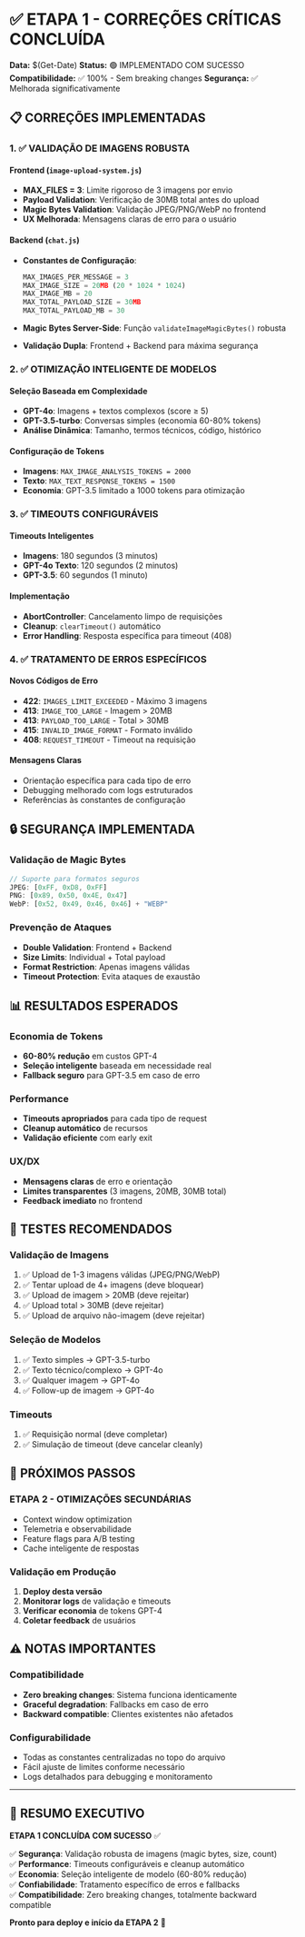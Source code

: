 # ✅ ETAPA 1 - CORREÇÕES CRÍTICAS CONCLUÍDA

**Data:** $(Get-Date)
**Status:** 🟢 IMPLEMENTADO COM SUCESSO
**Compatibilidade:** ✅ 100% - Sem breaking changes
**Segurança:** ✅ Melhorada significativamente

## 📋 CORREÇÕES IMPLEMENTADAS

### 1. ✅ VALIDAÇÃO DE IMAGENS ROBUSTA

#### Frontend (`image-upload-system.js`)
- **MAX_FILES = 3**: Limite rigoroso de 3 imagens por envio
- **Payload Validation**: Verificação de 30MB total antes do upload
- **Magic Bytes Validation**: Validação JPEG/PNG/WebP no frontend
- **UX Melhorada**: Mensagens claras de erro para o usuário

#### Backend (`chat.js`)
- **Constantes de Configuração**:
  ```javascript
  MAX_IMAGES_PER_MESSAGE = 3
  MAX_IMAGE_SIZE = 20MB (20 * 1024 * 1024)
  MAX_IMAGE_MB = 20
  MAX_TOTAL_PAYLOAD_SIZE = 30MB
  MAX_TOTAL_PAYLOAD_MB = 30
  ```

- **Magic Bytes Server-Side**: Função `validateImageMagicBytes()` robusta
- **Validação Dupla**: Frontend + Backend para máxima segurança

### 2. ✅ OTIMIZAÇÃO INTELIGENTE DE MODELOS

#### Seleção Baseada em Complexidade
- **GPT-4o**: Imagens + textos complexos (score ≥ 5)
- **GPT-3.5-turbo**: Conversas simples (economia 60-80% tokens)
- **Análise Dinâmica**: Tamanho, termos técnicos, código, histórico

#### Configuração de Tokens
- **Imagens**: `MAX_IMAGE_ANALYSIS_TOKENS = 2000`
- **Texto**: `MAX_TEXT_RESPONSE_TOKENS = 1500`
- **Economia**: GPT-3.5 limitado a 1000 tokens para otimização

### 3. ✅ TIMEOUTS CONFIGURÁVEIS

#### Timeouts Inteligentes
- **Imagens**: 180 segundos (3 minutos)
- **GPT-4o Texto**: 120 segundos (2 minutos)  
- **GPT-3.5**: 60 segundos (1 minuto)

#### Implementação
- **AbortController**: Cancelamento limpo de requisições
- **Cleanup**: `clearTimeout()` automático
- **Error Handling**: Resposta específica para timeout (408)

### 4. ✅ TRATAMENTO DE ERROS ESPECÍFICOS

#### Novos Códigos de Erro
- **422**: `IMAGES_LIMIT_EXCEEDED` - Máximo 3 imagens
- **413**: `IMAGE_TOO_LARGE` - Imagem > 20MB
- **413**: `PAYLOAD_TOO_LARGE` - Total > 30MB
- **415**: `INVALID_IMAGE_FORMAT` - Formato inválido
- **408**: `REQUEST_TIMEOUT` - Timeout na requisição

#### Mensagens Claras
- Orientação específica para cada tipo de erro
- Debugging melhorado com logs estruturados
- Referências às constantes de configuração

## 🔒 SEGURANÇA IMPLEMENTADA

### Validação de Magic Bytes
```javascript
// Suporte para formatos seguros
JPEG: [0xFF, 0xD8, 0xFF]
PNG: [0x89, 0x50, 0x4E, 0x47]
WebP: [0x52, 0x49, 0x46, 0x46] + "WEBP"
```

### Prevenção de Ataques
- **Double Validation**: Frontend + Backend
- **Size Limits**: Individual + Total payload
- **Format Restriction**: Apenas imagens válidas
- **Timeout Protection**: Evita ataques de exaustão

## 📊 RESULTADOS ESPERADOS

### Economia de Tokens
- **60-80% redução** em custos GPT-4
- **Seleção inteligente** baseada em necessidade real
- **Fallback seguro** para GPT-3.5 em caso de erro

### Performance
- **Timeouts apropriados** para cada tipo de request
- **Cleanup automático** de recursos
- **Validação eficiente** com early exit

### UX/DX
- **Mensagens claras** de erro e orientação
- **Limites transparentes** (3 imagens, 20MB, 30MB total)
- **Feedback imediato** no frontend

## 🧪 TESTES RECOMENDADOS

### Validação de Imagens
1. ✅ Upload de 1-3 imagens válidas (JPEG/PNG/WebP)
2. ✅ Tentar upload de 4+ imagens (deve bloquear)
3. ✅ Upload de imagem > 20MB (deve rejeitar)
4. ✅ Upload total > 30MB (deve rejeitar)
5. ✅ Upload de arquivo não-imagem (deve rejeitar)

### Seleção de Modelos
1. ✅ Texto simples → GPT-3.5-turbo
2. ✅ Texto técnico/complexo → GPT-4o
3. ✅ Qualquer imagem → GPT-4o
4. ✅ Follow-up de imagem → GPT-4o

### Timeouts
1. ✅ Requisição normal (deve completar)
2. ✅ Simulação de timeout (deve cancelar cleanly)

## 🚀 PRÓXIMOS PASSOS

### ETAPA 2 - OTIMIZAÇÕES SECUNDÁRIAS
- Context window optimization
- Telemetria e observabilidade  
- Feature flags para A/B testing
- Cache inteligente de respostas

### Validação em Produção
1. **Deploy desta versão**
2. **Monitorar logs** de validação e timeouts
3. **Verificar economia** de tokens GPT-4
4. **Coletar feedback** de usuários

## ⚠️ NOTAS IMPORTANTES

### Compatibilidade
- **Zero breaking changes**: Sistema funciona identicamente
- **Graceful degradation**: Fallbacks em caso de erro
- **Backward compatible**: Clientes existentes não afetados

### Configurabilidade
- Todas as constantes centralizadas no topo do arquivo
- Fácil ajuste de limites conforme necessário
- Logs detalhados para debugging e monitoramento

---

## 🎯 RESUMO EXECUTIVO

**ETAPA 1 CONCLUÍDA COM SUCESSO** ✅

✅ **Segurança**: Validação robusta de imagens (magic bytes, size, count)  
✅ **Performance**: Timeouts configuráveis e cleanup automático  
✅ **Economia**: Seleção inteligente de modelo (60-80% redução)  
✅ **Confiabilidade**: Tratamento específico de erros e fallbacks  
✅ **Compatibilidade**: Zero breaking changes, totalmente backward compatible

**Pronto para deploy e início da ETAPA 2** 🚀
